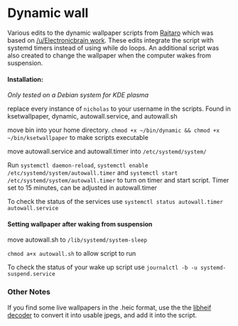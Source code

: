 # Dynamic wall

Various edits to the dynamic wallpaper scripts from [Raitaro](https://gitlab.com/RaitaroH/dynamic-wall) which was based on [/u/Electronicbrain work](https://www.reddit.com/r/unixporn/comments/a7mga5/plasma_a_clone_of_macos_mojaves_dynamic_wallpaper/). These edits integrate the script with systemd timers instead of using while do loops. An additional script was also created to change the wallpaper when the computer wakes from suspension. 


#### Installation:  
*Only tested on a Debian system for KDE plasma*

replace every instance of `nicholas` to your username in the scripts. Found in ksetwallpaper, dynamic, autowall.service, and autowall.sh

move bin into your home directory. ```chmod +x ~/bin/dynamic && chmod +x ~/bin/ksetwallpaper``` to make scripts executable 

move autowall.service and autowall.timer into `/etc/systemd/system/` 

Run ```systemctl daemon-reload```, ```systemctl enable /etc/systemd/system/autowall.timer``` and ```systemctl start /etc/systemd/system/autowall.timer``` to turn on timer and start script. Timer set to 15 minutes, can be adjusted in autowall.timer

To check the status of the services use ```systemctl status autowall.timer  autowall.service```


#### Setting wallpaper after waking from suspension

move autowall.sh to `/lib/systemd/system-sleep`

```chmod a+x autowall.sh``` to allow script to run
 
 To check the status of your wake up script use ```journalctl -b -u systemd-suspend.service```

### Other Notes ###

If you find some live wallpapers in the .heic format, use the the [libheif decoder](https://strukturag.github.io/libheif/) to convert it into usable jpegs, and add it into the script.

